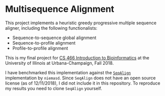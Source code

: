 # Multisequence Alignment

This project implements a heuristic greedy progressive multiple sequence 
aligner, including the following functionalists: 
- Sequence-to-sequence global alignment 
- Sequence-to-profile alignment 
- Profile-to-profile alignment 

This is my final project for 
[CS 466 Introduction to Bioinformatics](http://www.el-kebir.net/teaching/CS466.html) 
at the University of Illinois at Urbana-Champaign, Fall 2018.

I have benchmarked this implementation against the 
[`SeqAlign`](https://github.com/niemasd/SeqAlign) implementation by `niemasd`.
Since `SeqAlign` does not have an open source license (as of 12/11/2018), I 
did not include it in this repository. To reproduce my results you need to
clone `SeqAlign` yourself.
